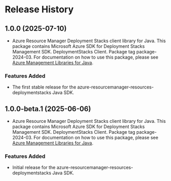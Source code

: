 # Release History

## 1.0.0 (2025-07-10)

- Azure Resource Manager Deployment Stacks client library for Java. This package contains Microsoft Azure SDK for Deployment Stacks Management SDK. DeploymentStacks Client. Package tag package-2024-03. For documentation on how to use this package, please see [Azure Management Libraries for Java](https://aka.ms/azsdk/java/mgmt).
### Features Added

- The first stable release for the azure-resourcemanager-resources-deploymentstacks Java SDK.

## 1.0.0-beta.1 (2025-06-06)

- Azure Resource Manager Deployment Stacks client library for Java. This package contains Microsoft Azure SDK for Deployment Stacks Management SDK. DeploymentStacks Client. Package tag package-2024-03. For documentation on how to use this package, please see [Azure Management Libraries for Java](https://aka.ms/azsdk/java/mgmt).
### Features Added

- Initial release for the azure-resourcemanager-resources-deploymentstacks Java SDK.
